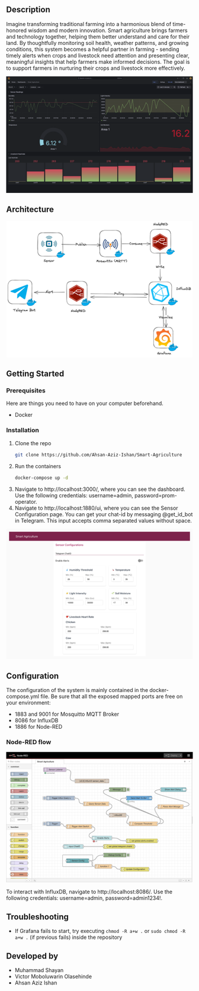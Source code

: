## Description

Imagine transforming traditional farming into a harmonious blend of time-honored wisdom and modern innovation. Smart agriculture brings farmers and technology together, helping them better understand and care for their land. By thoughtfully monitoring soil health, weather patterns, and growing conditions, this system becomes a helpful partner in farming - sending timely alerts when crops and livestock need attention and presenting clear, meaningful insights that help farmers make informed decisions. The goal is to support farmers in nurturing their crops and livestock more effectively.


![Grafana Dashboard](https://github.com/Ahsan-Aziz-Ishan/Smart-Agriculture/blob/master/images/Grafana%20Dashboard.png)


## Architecture

![Architecture](https://github.com/Ahsan-Aziz-Ishan/Smart-Agriculture/blob/master/images/Architecture.png)


## Getting Started

### Prerequisites

Here are things you need to have on your computer beforehand.

* Docker

### Installation


1. Clone the repo
   ```sh
   git clone https://github.com/Ahsan-Aziz-Ishan/Smart-Agriculture
   ```
2. Run the containers
   ```sh
   docker-compose up -d
   ```
3. Navigate to http://localhost:3000/, where you can see the dashboard. Use the following credentials: username=admin, password=prom-operator.
4. Navigate to http://localhost:1880/ui, where you can see the Sensor Configuration page. You can get your chat-id by messaging @get_id_bot in Telegram. This input accepts comma separated values without space.

![Alert Config](https://github.com/Ahsan-Aziz-Ishan/Smart-Agriculture/blob/master/images/Alert%20Configuration.png)

## Configuration

The configuration of the system is mainly contained in the docker-compose.yml file. Be sure that all the exposed mapped ports are free on your environment:

* 1883 and 9001 for Mosquitto MQTT Broker
* 8086 for InfluxDB
* 1886 for Node-RED
### Node-RED flow

![Node-RED Flow](https://github.com/Ahsan-Aziz-Ishan/Smart-Agriculture/blob/master/images/Node-RED%20Flow.png)

To interact with InfluxDB, navigate to http://localhost:8086/. Use the following credentials: username=admin, password=admin1234!.

## Troubleshooting

* If Grafana fails to start, try executing
`chmod -R a+w .` or `sudo chmod -R a+w .` (if previous fails) inside the repository
## Developed by
* Muhammad Shayan
* Victor Moboluwarin Olasehinde
* Ahsan Aziz Ishan

